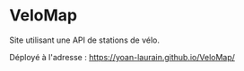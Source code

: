 # VeloMap

Site utilisant une API de stations de vélo.

Déployé à l'adresse :  https://yoan-laurain.github.io/VeloMap/
